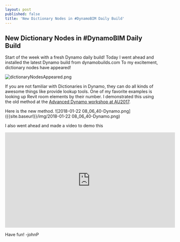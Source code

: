 ```yaml
---
layout: post
published: false
title: 'New Dictionary Nodes in #DynamoBIM Daily Build'
---
```

## New Dictionary Nodes in #DynamoBIM Daily Build

Start of the week with a fresh Dynamo daily build! Today I went ahead and installed the latest Dynamo build from dynamobuilds.com To my excitement, dictionary nodes have appeared!

![dictionaryNodesAppeared.png]({{site.baseurl}}/img/dictionaryNodesAppeared.png)

If you are not familiar with Dictionaries in Dynamo, they can do all kinds of awesome things like provide lookup tools. One of my favorite examples is looking up Revit room elements by their number. I demonstrated this using the old method at the [Advanced Dynamo workshop at AU2017](http://au.autodesk.com/au-online/classes-on-demand/class-catalog/classes/year-2017/dynamo-studio/bim128342#chapter=0).

Here is the new method. 
![2018-01-22 08_06_40-Dynamo.png]({{site.baseurl}}/img/2018-01-22 08_06_40-Dynamo.png)

I also went ahead and made a video to demo this 
<iframe width="560" height="315" src="https://www.youtube.com/embed/wSR-6nDymu0" frameborder="0" allow="autoplay; encrypted-media" allowfullscreen></iframe>

Have fun!
-johnP